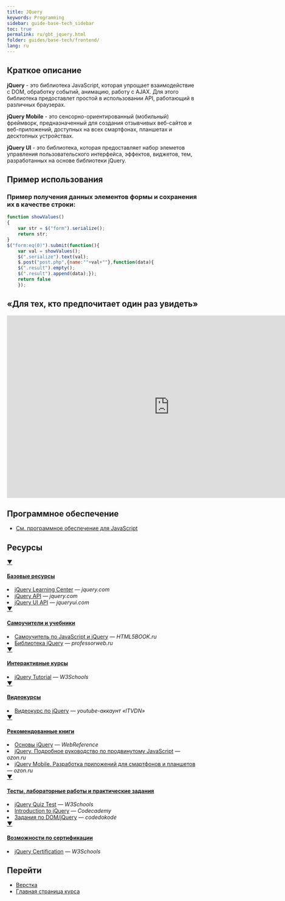```yaml
---
title: JQuery
keywords: Programming
sidebar: guide-base-tech_sidebar
toc: true
permalink: ru/gbt_jquery.html
folder: guides/base-tech/frontend/
lang: ru
---
```


## Краткое описание

**jQuery** - это библиотека JavaScript, которая упрощает взаимодействие с DOM, обработку событий, анимацию, работу с AJAX. Для этого библиотека предоставлет простой в использовании API, работающий в различных браузерах.

**jQuery Mobile** - это сенсорно-ориентированный (мобильный) фреймворк, предназначенный для создания отзывчивых веб-сайтов и веб-приложений, доступных на всех смартфонах, планшетах и десктопных устройствах.

**jQuery UI** - это библиотека, которая предоставляет набор элеметов управления пользовательского интерфейса, эффектов, виджетов, тем, разработанных на основе библиотеки jQuery.

##  Пример использования

### Пример получения данных элементов формы и сохранения их в качестве строки:

```javascript
function showValues() 
{
    var str = $("form").serialize();
    return str; 	
}
$("form:eq(0)").submit(function(){
    var val = showValues();
    $(".serialize").text(val);
    $.post("post.php",{name:""+val+""},function(data){
    $(".result").empty();
    $(".result").append(data);});
    return false
    });

```

## «Для тех, кто предпочитает один раз увидеть»

<div class="thumb-wrap">
    <iframe width="854" height="480" src="https://www.youtube.com/embed/KmTK8kub_gw" frameborder="0" allowfullscreen></iframe>
</div>

## Программное обеспечение

* [См. программное обеспечение для JavaScript](http://flexberry.github.io/ru/gbt_javascript.html#section-10)

##  Ресурсы

<div class="panel-group">
    <div class="panel panel-default">
        <div class="panel-heading">
            <a class="pull-right spoiler-push" data-toggle="collapse" href="#collapse1">&#9660;</a>
            <h4 class="panel-title">
                <a data-toggle="collapse" href="#collapse1">
                Базовые ресурсы</a>
            </h4>
        </div>
        <div id="collapse1" class="panel-collapse collapse">
            <div class="panel-body">
                <div>
                    <li><a href="http://learn.jquery.com/">jQuery Learning Center</a><i> — jquery.сom</i></li>
                    <li><a href="http://api.jquery.com/">jQuery API</a><i> — jquery.сom</i></li>
                    <li><a href="http://api.jqueryui.com/">jQuery UI API</a><i> — jqueryui.сom</i></li>
                </div>   
            </div>
        </div>
    </div>
</div>

<div class="panel-group">
    <div class="panel panel-default">
        <div class="panel-heading">
            <a class="pull-right spoiler-push" data-toggle="collapse" href="#collapse2">&#9660;</a>
            <h4 class="panel-title">
                <a data-toggle="collapse" href="#collapse2">
                Самоучители и учебники</a>
            </h4>
        </div>
        <div id="collapse2" class="panel-collapse collapse">
            <div class="panel-body">
                <div>
                    <li><a href="https://html5book.ru/javascript-jquery/">Самоучитель по JavaScript и jQuery</a><i> — HTML5BOOK.ru</i></li>
                    <li><a href="https://professorweb.ru/my/javascript/jquery/level1/jquery_index.php">Библиотека jQuery</a><i> — professorweb.ru</i></li>
                </div>   
            </div>
        </div>
    </div>
</div>

<div class="panel-group">
    <div class="panel panel-default">
        <div class="panel-heading">
            <a class="pull-right spoiler-push" data-toggle="collapse" href="#collapse3">&#9660;</a>
            <h4 class="panel-title">
                <a data-toggle="collapse" href="#collapse3">
                Интерактивные курсы</a>
            </h4>
        </div>
        <div id="collapse3" class="panel-collapse collapse">
            <div class="panel-body">
                <div>
                    <li><a href="http://www.w3schools.com/jquery/">jQuery Tutorial</a><i> — W3Schools</i></li>
                </div>   
            </div>
        </div>
    </div>
</div>

<div class="panel-group">
    <div class="panel panel-default">
        <div class="panel-heading">
            <a class="pull-right spoiler-push" data-toggle="collapse" href="#collapse4">&#9660;</a>
            <h4 class="panel-title">
                <a data-toggle="collapse" href="#collapse4">
                Видеокурсы</a>
            </h4>
        </div>
        <div id="collapse4" class="panel-collapse collapse">
            <div class="panel-body">
                <div>
                    <li><a href="https://www.youtube.com/playlist?list=PLvItDmb0sZw964PmBjUcB75x17RK7M5ZA">Видеокурс по jQuery</a><i> — youtube-аккаунт «ITVDN»</i></li>
                </div>   
            </div>
        </div>
    </div>
</div>

<div class="panel-group">
    <div class="panel panel-default">
        <div class="panel-heading">
            <a class="pull-right spoiler-push" data-toggle="collapse" href="#collapse5">&#9660;</a>
            <h4 class="panel-title">
                <a data-toggle="collapse" href="#collapse5">
                Рекомендованные книги</a>
            </h4>
        </div>
        <div id="collapse5" class="panel-collapse collapse">
            <div class="panel-body">
                <div>
                    <li><a href="https://webref.ru/dev/jqfundamentals">Основы jQuery</a><i> — WebReference</i></li>
                    <li><a href="http://www.ozon.ru/context/detail/id/6277333/">jQuery. Подробное руководство по продвинутому JavaScript</a><i> — ozon.ru</i></li>
                    <li><a href="http://www.ozon.ru/context/detail/id/20468239/">jQuery Mobile. Разработка приложений для смартфонов и планшетов</a><i> — ozon.ru</i></li>
                </div>   
            </div>
        </div>
    </div>
</div>

<div class="panel-group">
    <div class="panel panel-default">
        <div class="panel-heading">
            <a class="pull-right spoiler-push" data-toggle="collapse" href="#collapse6">&#9660;</a>
            <h4 class="panel-title">
                <a data-toggle="collapse" href="#collapse6">
                Тесты, лабораторные работы и практические задания</a>
            </h4>
        </div>
        <div id="collapse6" class="panel-collapse collapse">
            <div class="panel-body">
                <div>
                    <li><a href="http://www.w3schools.com/jquery/jquery_quiz.asp">jQuery Quiz Test</a><i> — W3Schools</i></li>
                    <li><a href="https://www.codecademy.com/learn/learn-jquery">Introduction to jQuery</a><i> — Codecademy</i></li>
                    <li><a href="https://gist.github.com/codedokode/ce30e7a036f18f416ae0#dom--jquery">Задания по DOM/jQuery</a><i> — codedokode</i></li>
                </div>   
            </div>
        </div>
    </div>
</div>

<div class="panel-group">
    <div class="panel panel-default">
        <div class="panel-heading">
            <a class="pull-right spoiler-push" data-toggle="collapse" href="#collapse7">&#9660;</a>
            <h4 class="panel-title">
                <a data-toggle="collapse" href="#collapse7">
                Возможности по сертификации</a>
            </h4>
        </div>
        <div id="collapse7" class="panel-collapse collapse">
            <div class="panel-body">
                <div>
                    <li><a href="http://www.w3schools.com/cert/cert_jquery.asp">jQuery Certification</a><i> — W3Schools</i></li>
                </div>   
            </div>
        </div>
    </div>
</div>

## Перейти

* [Верстка](gbt_layout.html)
* [Главная страница курса](gbt_landing-page.html)

